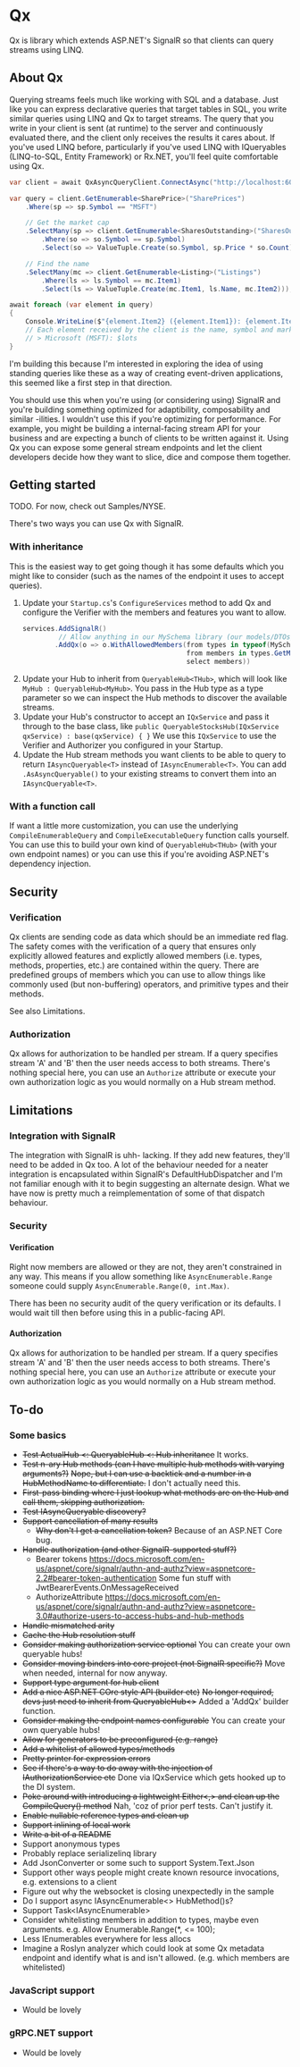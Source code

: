 # Qx

Qx is library which extends ASP.NET's SignalR so that clients can query streams using LINQ.

## About Qx

Querying streams feels much like working with SQL and a database. Just like you can express declarative queries that target tables in SQL, you write similar queries using LINQ and Qx to target streams.
The query that you write in your client is sent (at runtime) to the server and continuously evaluated there, and the client only receives the results it cares about.
If you've used LINQ before, particularly if you've used LINQ with IQueryables (LINQ-to-SQL, Entity Framework) or Rx.NET, you'll feel quite comfortable using Qx.

```csharp
var client = await QxAsyncQueryClient.ConnectAsync("http://localhost:60591/queryable-shares");

var query = client.GetEnumerable<SharePrice>("SharePrices")
    .Where(sp => sp.Symbol == "MSFT")

    // Get the market cap
    .SelectMany(sp => client.GetEnumerable<SharesOutstanding>("SharesOutstanding")
        .Where(so => so.Symbol == sp.Symbol)
        .Select(so => ValueTuple.Create(so.Symbol, sp.Price * so.Count)))

    // Find the name
    .SelectMany(mc => client.GetEnumerable<Listing>("Listings")
        .Where(ls => ls.Symbol == mc.Item1)
        .Select(ls => ValueTuple.Create(mc.Item1, ls.Name, mc.Item2)));

await foreach (var element in query)
{
    Console.WriteLine($"{element.Item2} ({element.Item1}): {element.Item3.ToString("C")}");
	// Each element received by the client is the name, symbol and market cap
	// > Microsoft (MSFT): $lots
}
```

I'm building this because I'm interested in exploring the idea of using standing queries like these as a way of creating event-driven applications, this seemed like a first step in that direction.

You should use this when you're using (or considering using) SignalR and you're building something optimized for adaptibility, composability and similar -ilities. I wouldn't use this if you're optimizing for performance.
For example, you might be building a internal-facing stream API for your business and are expecting a bunch of clients to be written against it. Using Qx you can expose some general stream endpoints and let the client developers decide how they want to slice, dice and compose them together.

## Getting started

TODO.
For now, check out Samples/NYSE.

There's two ways you can use Qx with SignalR.

### With inheritance

This is the easiest way to get going though it has some defaults which you might like to consider (such as the names of the endpoint it uses to accept queries).

1. Update your `Startup.cs`'s `ConfigureServices` method to add Qx and configure the Verifier with the members and features you want to allow.
   ```csharp
   services.AddSignalR()
			// Allow anything in our MySchema library (our models/DTOs/etc) so our client can use them in queries
		   .AddQx(o => o.WithAllowedMembers(from types in typeof(MySchema.SomeDtoClass).Assembly.GetTypes()
											from members in types.GetMembers()
											select members))
   ```
1. Update your Hub to inherit from `QueryableHub<THub>`, which will look like `MyHub : QueryableHub<MyHub>`.
   You pass in the Hub type as a type parameter so we can inspect the Hub methods to discover the available streams.
1. Update your Hub's constructor to accept an `IQxService` and pass it through to the base class, like `public QueryableStocksHub(IQxService qxService) : base(qxService) { }`
   We use this `IQxService` to use the Verifier and Authorizer you configured in your Startup.
1. Update the Hub stream methods you want clients to be able to query to return `IAsyncQueryable<T>` instead of `IAsyncEnumerable<T>`.
   You can add `.AsAsyncQueryable()` to your existing streams to convert them into an `IAsyncQueryable<T>`.

### With a function call

If want a little more customization, you can use the underlying `CompileEnumerableQuery` and `CompileExecutableQuery` function calls yourself.
You can use this to build your own kind of `QueryableHub<THub>` (with your own endpoint names) or you can use this if you're avoiding ASP.NET's dependency injection.


## Security
### Verification

Qx clients are sending code as data which should be an immediate red flag.
The safety comes with the verification of a query that ensures only explicitly allowed features and explictly allowed members (i.e. types, methods, properties, etc.) are contained within the query.
There are predefined groups of members which you can use to allow things like commonly used (but non-buffering) operators, and primitive types and their methods.

See also Limitations.

### Authorization

Qx allows for authorization to be handled per stream. If a query specifies stream 'A' and 'B' then the user needs access to both streams.
There's nothing special here, you can use an `Authorize` attribute or execute your own authorization logic as you would normally on a Hub stream method.

## Limitations

### Integration with SignalR

The integration with SignalR is uhh- lacking. If they add new features, they'll need to be added in Qx too.
A lot of the behaviour needed for a neater integration is encapsulated within SignalR's DefaultHubDispatcher and I'm not familiar enough with it to begin suggesting an alternate design.
What we have now is pretty much a reimplementation of some of that dispatch behaviour.

### Security

#### Verification
Right now members are allowed or they are not, they aren't constrained in any way. This means if you allow something like `AsyncEnumerable.Range` someone could supply `AsyncEnumerable.Range(0, int.Max)`.

There has been no security audit of the query verification or its defaults. I would wait till then before using this in a public-facing API.

#### Authorization

Qx allows for authorization to be handled per stream. If a query specifies stream 'A' and 'B' then the user needs access to both streams.
There's nothing special here, you can use an `Authorize` attribute or execute your own authorization logic as you would normally on a Hub stream method.

## To-do

### Some basics
* ~~Test ActualHub <: QueryableHub <: Hub inheritance~~
  It works.
* ~~Test n-ary Hub methods (can I have multiple hub methods with varying arguments?)~~
  ~~Nope, but I can use a backtick and a number in a HubMethodName to differentiate.~~
  I don't actually need this.
* ~~First-pass binding where I just lookup what methods are on the Hub and call them,
  skipping authorization.~~
* ~~Test IAsyncQueryable discovery?~~
* ~~Support cancellation of many results~~
  * ~~Why don't I get a cancellation token?~~
    Because of an ASP.NET Core bug.
* ~~Handle authorization (and other SignalR-supported stuff?)~~
  * Bearer tokens https://docs.microsoft.com/en-us/aspnet/core/signalr/authn-and-authz?view=aspnetcore-2.2#bearer-token-authentication
    Some fun stuff with JwtBearerEvents.OnMessageReceived
  * AuthorizeAttribute https://docs.microsoft.com/en-us/aspnet/core/signalr/authn-and-authz?view=aspnetcore-3.0#authorize-users-to-access-hubs-and-hub-methods
* ~~Handle mismatched arity~~
* ~~Cache the Hub resolution stuff~~
* ~~Consider making authorization service optional~~
  You can create your own queryable hubs!
* ~~Consider moving binders into core project (not SignalR specific?)~~
  Move when needed, internal for now anyway.
* ~~Support type argument for hub client~~
* ~~Add a nice ASP.NET COre style API (builder etc)~~
  ~~No longer required, devs just need to inherit from QueryableHub<>~~
  Added a 'AddQx' builder function.
* ~~Consider making the endpoint names configurable~~
  You can create your own queryable hubs!
* ~~Allow for generators to be preconfigured (e.g. range)~~
* ~~Add a whitelist of allowed types/methods~~
* ~~Pretty printer for expression errors~~
* ~~See if there's a way to do away with the injection of IAuthorizationService etc~~
  Done via IQxService which gets hooked up to the DI system.
* ~~Poke around with introducing a lightweight Either<,> and clean up the CompileQuery() method~~
  Nah, 'coz of prior perf tests. Can't justify it.
* ~~Enable nullable reference types and clean up~~
* ~~Support inlining of local work~~
* ~~Write a bit of a README~~
* Support anonymous types
* Probably replace serializelinq library
* Add JsonConverter or some such to support System.Text.Json
* Support other ways people might create known resource invocations,
  e.g. extensions to a client
* Figure out why the websocket is closing unexpectedly in the sample
* Do I support async IAsyncEnumerable<> HubMethod()s?
* Support Task<IAsyncEnumerable<T>>
* Consider whitelisting members in addition to types, maybe even arguments.
  e.g. Allow Enumerable.Range(*, <= 100);
* Less IEnumerables everywhere for less allocs
* Imagine a Roslyn analyzer which could look at some Qx metadata endpoint and identify what is and isn't allowed.
  (e.g. which members are whitelisted)

### JavaScript support
* Would be lovely

### gRPC.NET support
* Would be lovely
